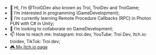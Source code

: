 - 👋 Hi, I’m @TroiGDev also known as Troi, TroiDev and TroiGame;
- 👀 I’m interested in programming (GameDevelopment);
- 🌱 I’m currently learning Remote Procedure Callbacks (RPC) in Photon PUN with C# in Unity;
- 💞️ I’m looking to collaborate on GameDevelopment;
- 📫 How to reach me: Instagram: troi.dev, YouTube: Troi Dev, Itch.io: troidev, TikTok: Troi.dev;
- [🎮 My Itch.io page](https://troidev.itch.io)

<!---
TroiGDev/TroiGDev is a ✨ special ✨ repository because its `README.md` (this file) appears on your GitHub profile.
You can click the Preview link to take a look at your changes.
--->
